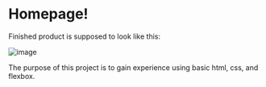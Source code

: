 # Homepage!

Finished product is supposed to look like this:

![image](https://github.com/user-attachments/assets/faf2c6ca-f41e-4a79-a67b-e15b14e581a8)


The purpose of this project is to gain experience using basic html, css, and flexbox.
